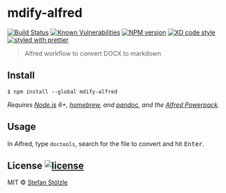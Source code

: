 # mdify-alfred
[![Build Status](https://travis-ci.org/stoe/mdify-alfred.svg?branch=master)](https://travis-ci.org/stoe/mdify-alfred) [![Known Vulnerabilities](https://snyk.io/test/github/stoe/mdify-alfred/badge.svg)](https://snyk.io/test/github/stoe/mdify-alfred) [![NPM version](https://img.shields.io/npm/v/mdify-alfred.svg)](https://www.npmjs.com/package/mdify-alfred) [![XO code style](https://img.shields.io/badge/code_style-XO-5ed9c7.svg)](https://github.com/sindresorhus/xo) [![styled with prettier](https://img.shields.io/badge/styled_with-prettier-ff69b4.svg)](https://github.com/prettier/prettier)

> Alfred workflow to convert DOCX to markdown


## Install

```
$ npm install --global mdify-alfred
```

*Requires [Node.js](https://nodejs.org) 6+, [homebrew](https://brew.sh/), and [pandoc](https://github.com/jgm/pandoc), and the [Alfred Powerpack](https://www.alfredapp.com/powerpack/).*


## Usage

In Alfred, type `doctools`, search for the file to convert and hit <kbd>Enter</kbd>.


## License [![license](https://img.shields.io/github/license/stoe/mdify-alfred.svg)](https://github.com/stoe/mdify-alfred/blob/master/license)
MIT © [Stefan Stölzle](https://github.com/stoe)
